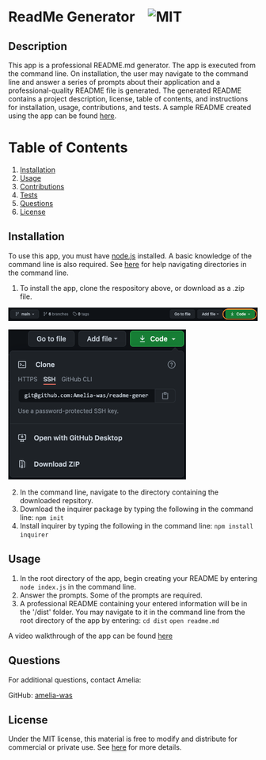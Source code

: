 # ReadMe Generator &nbsp;&nbsp;&nbsp;![MIT](https://img.shields.io/badge/license-MIT-yellow?style=for-the-badge)

## Description
This app is a professional README.md generator. The app is executed from the command line. On installation, the user may navigate to the command line and answer a series of prompts about their application and a professional-quality README file is generated. The generated README contains a project description, license, table of contents, and instructions for installation, usage, contributions, and tests. A sample README created using the app can be found [here](https://github.com/Amelia-was/readme-generator/blob/main/Sample/README-SAMPLE.md).

# Table of Contents
1. [Installation](#installation)
2. [Usage](#usage)
3. [Contributions](#contributions)
4. [Tests](#tests)
5. [Questions](#questions)
6. [License](#license)

## Installation
To use this app, you must have [node.js](https://nodejs.org/en/) installed. A basic knowledge of the command line is also required. See [here](https://datacarpentry.org/shell-genomics/02-the-filesystem/index.html) for help navigating directories in the command line.

1. To install the app, clone the respository above, or download as a .zip file.

![Image of download button](./assets/images/installation-1.png)

![Download options](./assets/images/installation-2.png)

2. In the command line, navigate to the directory containing the downloaded repsitory.
3. Download the inquirer package by typing the following in the command line:
`npm init`
4. Install inquirer by typing the following in the command line:
`npm install inquirer`

## Usage
1. In the root directory of the app, begin creating your README by entering `node index.js` in the command line.
2. Answer the prompts. Some of the prompts are required.
3. A professional README containing your entered information will be in the '/dist' folder. You may navigate to it in the command line from the root directory of the app by entering:
`cd dist` 
`open readme.md`

A video walkthrough of the app can be found [here](https://drive.google.com/file/d/1Pk2MLovjOEaT5rlejQafj-UpP3Ir4BhO/view?usp=sharing)

## Questions
For additional questions, contact Amelia:

GitHub: [amelia-was](https://github.com/amelia-was)

## License
Under the MIT license, this material is free to modify and distribute for commercial or private use. See [here](https://opensource.org/licenses/MIT) for more details.
